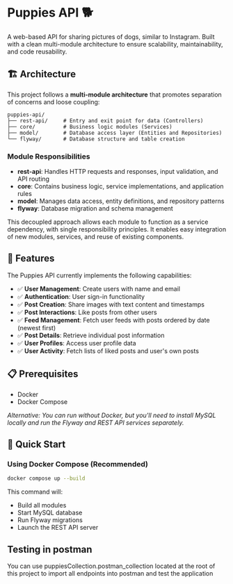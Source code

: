 # Puppies API 🐕

A web-based API for sharing pictures of dogs, similar to Instagram. Built with a clean multi-module architecture to ensure scalability, maintainability, and code reusability.

## 🏗️ Architecture

This project follows a **multi-module architecture** that promotes separation of concerns and loose coupling:

```
puppies-api/
├── rest-api/     # Entry and exit point for data (Controllers)
├── core/         # Business logic modules (Services)
├── model/        # Database access layer (Entities and Repositories)
└── flyway/       # Database structure and table creation
```

### Module Responsibilities

- **rest-api**: Handles HTTP requests and responses, input validation, and API routing
- **core**: Contains business logic, service implementations, and application rules
- **model**: Manages data access, entity definitions, and repository patterns
- **flyway**: Database migration and schema management

This decoupled approach allows each module to function as a service dependency, with single responsibility principles. It enables easy integration of new modules, services, and reuse of existing components.

## 🚀 Features

The Puppies API currently implements the following capabilities:

- ✅ **User Management**: Create users with name and email
- ✅ **Authentication**: User sign-in functionality
- ✅ **Post Creation**: Share images with text content and timestamps
- ✅ **Post Interactions**: Like posts from other users
- ✅ **Feed Management**: Fetch user feeds with posts ordered by date (newest first)
- ✅ **Post Details**: Retrieve individual post information
- ✅ **User Profiles**: Access user profile data
- ✅ **User Activity**: Fetch lists of liked posts and user's own posts

## 📋 Prerequisites

- Docker
- Docker Compose

*Alternative: You can run without Docker, but you'll need to install MySQL locally and run the Flyway and REST API services separately.*

## 🚀 Quick Start

### Using Docker Compose (Recommended)

```bash
docker compose up --build
```

This command will:
- Build all modules
- Start MySQL database
- Run Flyway migrations
- Launch the REST API server

## Testing in postman
You can use puppiesCollection.postman_collection located at the root of this project to import all endpoints into postman and test the application